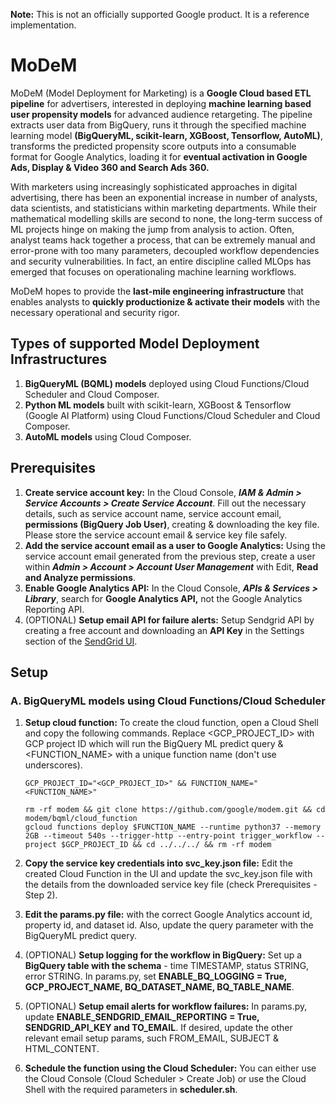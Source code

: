 **Note:** This is not an officially supported Google product. It is a reference implementation.

# MoDeM
MoDeM (Model Deployment for Marketing) is a **Google Cloud based ETL pipeline** for advertisers, interested in deploying **machine learning based user propensity models** for advanced audience retargeting. The pipeline extracts user data from BigQuery, runs it through the specified machine learning model **(BigQueryML, scikit-learn, XGBoost, Tensorflow, AutoML)**, transforms the predicted propensity score outputs into a consumable format for Google Analytics, loading it for **eventual activation in Google Ads, Display & Video 360 and Search Ads 360.** 

With marketers using increasingly sophisticated approaches in digital advertising, there has been an exponential increase in number of analysts, data scientists, and statisticians within marketing departments. While their mathematical modelling skills are second to none, the long-term success of ML projects hinge on making the jump from analysis to action. Often, analyst teams hack together a process, that can be extremely manual and error-prone with too many parameters, decoupled workflow dependencies and security vulnerabilities. In fact, an entire discipline called MLOps has emerged that focuses on operationaling machine learning workflows.    

MoDeM hopes to provide the **last-mile engineering infrastructure** that enables analysts to **quickly productionize & activate their models** with the necessary operational and security rigor. 

## Types of supported Model Deployment Infrastructures

1. **BigQueryML (BQML) models** deployed using Cloud Functions/Cloud Scheduler and Cloud Composer.
2. **Python ML models** built with scikit-learn, XGBoost & Tensorflow (Google AI Platform) using Cloud Functions/Cloud Scheduler and Cloud Composer.
3. **AutoML models** using Cloud Composer.

## Prerequisites
1. **Create service account key:** In the Cloud Console, ***IAM & Admin > Service Accounts > Create Service Account***. Fill out the necessary details, such as service account name, service account email, **permissions (BigQuery Job User)**, creating & downloading the key file. Please store the service account email & service key file safely. 
2. **Add the service account email as a user to Google Analytics:** Using the service account email generated from the previous step, create a user within ***Admin > Account > Account User Management*** with Edit, **Read and Analyze permissions**.
3. **Enable Google Analytics API:** In the Cloud Console, ***APIs & Services > Library***, search for **Google Analytics API,** not the Google Analytics Reporting API. 
4. (OPTIONAL) **Setup email API for failure alerts:** Setup Sendgrid API by creating a free account and downloading an **API Key** in the Settings section of the [SendGrid UI](https://sendgrid.com/docs/for-developers/sending-email/authentication/).

## Setup
### A. BigQueryML models using Cloud Functions/Cloud Scheduler

1. **Setup cloud function:** To create the cloud function, open a Cloud Shell and copy the following commands. Replace <GCP_PROJECT_ID> with GCP project ID which will run the BigQuery ML predict query & <FUNCTION_NAME> with a unique function name (don't use underscores). 
    ``` 
    GCP_PROJECT_ID="<GCP_PROJECT_ID>" && FUNCTION_NAME="<FUNCTION_NAME>"
    ```
    ```
    rm -rf modem && git clone https://github.com/google/modem.git && cd modem/bqml/cloud_function
    gcloud functions deploy $FUNCTION_NAME --runtime python37 --memory 2GB --timeout 540s --trigger-http --entry-point trigger_workflow --project $GCP_PROJECT_ID && cd ../../../ && rm -rf modem
    ```
    
2. **Copy the service key credentials into svc_key.json file:** Edit the created Cloud Function in the UI and update the svc_key.json file with the details from the downloaded service key file (check Prerequisites - Step 2).

3. **Edit the params.py file:** with the correct Google Analytics account id, property id, and dataset id. Also, update the query parameter with the BigQueryML predict query.

4. (OPTIONAL) **Setup logging for the workflow in BigQuery:** Set up a **BigQuery table with the schema** - time TIMESTAMP, status STRING, error STRING. In params.py, set **ENABLE_BQ_LOGGING = True, GCP_PROJECT_NAME, BQ_DATASET_NAME, BQ_TABLE_NAME**.

5. (OPTIONAL) **Setup email alerts for workflow failures:**  In params.py, update **ENABLE_SENDGRID_EMAIL_REPORTING = True, SENDGRID_API_KEY and TO_EMAIL**. If desired, update the other relevant email setup params, such FROM_EMAIL, SUBJECT & HTML_CONTENT.

6. **Schedule the function using the Cloud Scheduler:** You can either use the Cloud Console (Cloud Scheduler > Create Job) or use the Cloud Shell with the required parameters in **scheduler.sh**.
